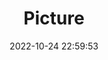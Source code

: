 ---
weight: 1
images:
- /images/edited/27.jpeg
title: Picture
date: 2022-10-24 22:59:53
tags: [luminar neo,work,boat]
---
